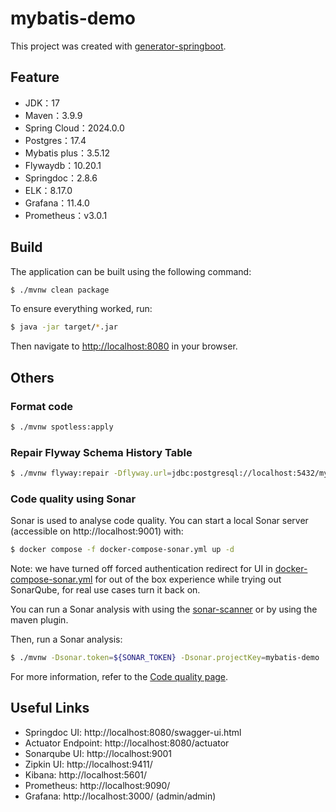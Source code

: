 # mybatis-demo

This project was created with [generator-springboot](https://github.com/chensoul/generator-springboot/).

## Feature

- JDK：17
- Maven：3.9.9
- Spring Cloud：2024.0.0
- Postgres：17.4
- Mybatis plus：3.5.12
- Flywaydb：10.20.1
- Springdoc：2.8.6
- ELK：8.17.0
- Grafana：11.4.0
- Prometheus：v3.0.1

## Build

The application can be built using the following command:

```bash
$ ./mvnw clean package
```

To ensure everything worked, run:

```bash
$ java -jar target/*.jar
```

Then navigate to [http://localhost:8080](http://localhost:8080) in your browser.

## Others

### Format code

```bash
$ ./mvnw spotless:apply
```

### Repair Flyway Schema History Table

```bash
$ ./mvnw flyway:repair -Dflyway.url=jdbc:postgresql://localhost:5432/mybatis-demo -Dflyway.user=postgres -Dflyway.password=P4ssword!
```

### Code quality using Sonar

Sonar is used to analyse code quality. You can start a local Sonar server (accessible on http://localhost:9001) with:

```bash
$ docker compose -f docker-compose-sonar.yml up -d
```

Note: we have turned off forced authentication redirect for UI in [docker-compose-sonar.yml](docker-compose-sonar.yml)
for out of the box experience while trying out SonarQube, for real use cases turn it back on.

You can run a Sonar analysis with using
the [sonar-scanner](https://docs.sonarqube.org/display/SCAN/Analyzing+with+SonarQube+Scanner) or by using the maven
plugin.

Then, run a Sonar analysis:

```bash
$ ./mvnw -Dsonar.token=${SONAR_TOKEN} -Dsonar.projectKey=mybatis-demo
```

For more information, refer to
the [Code quality page](https://www.jhipster.tech/documentation-archive/v8.7.3/code-quality/).

## Useful Links

* Springdoc UI: http://localhost:8080/swagger-ui.html
* Actuator Endpoint: http://localhost:8080/actuator
* Sonarqube UI: http://localhost:9001
* Zipkin UI: http://localhost:9411/
* Kibana: http://localhost:5601/
* Prometheus: http://localhost:9090/
* Grafana: http://localhost:3000/ (admin/admin)
